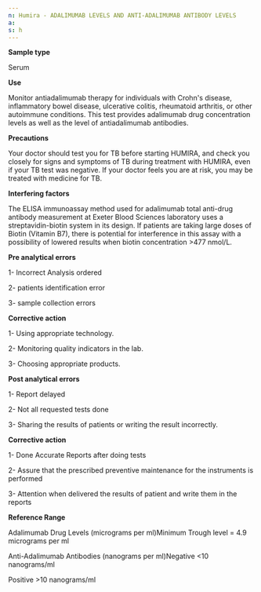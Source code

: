 ```yaml
---
n: Humira - ADALIMUMAB LEVELS AND ANTI-ADALIMUMAB ANTIBODY LEVELS
a: 
s: h
---
```


__Sample type__

Serum  

__Use__ 

Monitor antiadalimumab therapy for individuals with Crohn's disease, inflammatory bowel disease, ulcerative colitis, rheumatoid arthritis, or other autoimmune conditions. This test provides adalimumab drug concentration levels as well as the level of antiadalimumab antibodies.

__Precautions__

Your doctor should test you for TB before starting HUMIRA, and check you closely for signs and symptoms of TB during treatment with HUMIRA, even if your TB test was negative. If your doctor feels you are at risk, you may be treated with medicine for TB.

__Interfering factors__ 

The ELISA immunoassay method used for adalimumab total anti-drug antibody measurement at Exeter Blood Sciences laboratory uses a streptavidin-biotin system in its design. If patients are taking large doses of Biotin (Vitamin B7), there is potential for interference in this assay with a possibility of lowered results when biotin concentration >477 nmol/L.

__Pre analytical errors__ 

1- Incorrect Analysis ordered 

2- patients identification error

3- sample collection errors 

__Corrective action__ 

1- Using appropriate technology.

2- Monitoring quality indicators in the lab.

3- Choosing appropriate products.

__Post analytical errors__ 

1- Report delayed 

2- Not all requested tests done 

3- Sharing the results of patients or writing the result incorrectly.

__Corrective action__ 

1- Done Accurate Reports after doing tests 

2- Assure that the prescribed preventive maintenance for the instruments is performed 

3- Attention when delivered the results  of patient and write them in the reports


__Reference Range__ 

Adalimumab Drug Levels (micrograms per ml)Minimum Trough level = 4.9 micrograms per ml

Anti-Adalimumab Antibodies (nanograms per ml)Negative <10 nanograms/ml

Positive >10 nanograms/ml